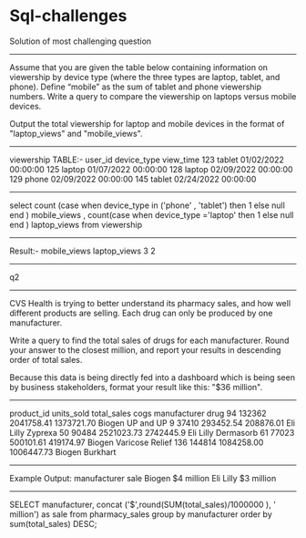 # Sql-challenges
Solution of most challenging question 

**********************************************************************************************************************************************************************
Assume that you are given the table below containing information on viewership by device type (where the three types are laptop, tablet, and phone). Define “mobile” as the sum of tablet and phone viewership numbers. Write a query to compare the viewership on laptops versus mobile devices.

Output the total viewership for laptop and mobile devices in the format of "laptop_views" and "mobile_views".
**********************************************************************************************************************************************************************
viewership TABLE:-
user_id	   device_type	  view_time
123	       tablet	       01/02/2022 00:00:00
125	       laptop	       01/07/2022 00:00:00
128	       laptop	       02/09/2022 00:00:00
129	       phone	       02/09/2022 00:00:00
145	       tablet	       02/24/2022 00:00:00
**********************************************************************************************************************************************************************
select 
count (case when device_type in ('phone' , 'tablet') then 1 else null end ) 
mobile_views
, count(case when  device_type ='laptop' then 1 else null end ) laptop_views
from viewership 
**********************************************************************************************************************************************************************
Result:-
mobile_views	laptop_views
3	             2
**********************************************************************************************************************************************************************
q2
**********************************************************************************************************************************************************************
CVS Health is trying to better understand its pharmacy sales, and how well different products are selling. Each drug can only be produced by one manufacturer.

Write a query to find the total sales of drugs for each manufacturer. Round your answer to the closest million, and report your results in descending order of total sales.

Because this data is being directly fed into a dashboard which is being seen by business stakeholders, format your result like this: "$36 million".
**********************************************************************************************************************************************************************
product_id	units_sold	  total_sales	    cogs	        manufacturer	   drug
94	        132362	      2041758.41	    1373721.70	  Biogen	         UP and UP
9	          37410	        293452.54	      208876.01	    Eli Lilly	       Zyprexa
50	        90484	        2521023.73	    2742445.9	    Eli Lilly	       Dermasorb
61	        77023	        500101.61	      419174.97	    Biogen	         Varicose Relief
136	        144814	      1084258.00	    1006447.73	  Biogen	         Burkhart
**********************************************************************************************************************************************************************
Example Output:
manufacturer    	sale
Biogen	        $4 million
Eli Lilly	      $3 million
**********************************************************************************************************************************************************************
SELECT 
manufacturer, 
concat ('$',round(SUM(total_sales)/1000000 ), ' million') as sale 
from pharmacy_sales
group by manufacturer
order by sum(total_sales) DESC;
